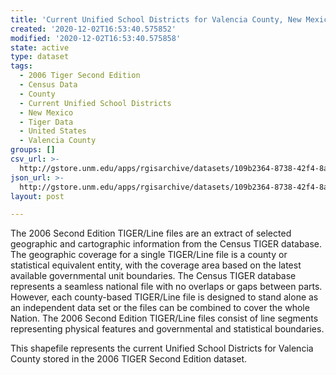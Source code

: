 ```yaml
---
title: 'Current Unified School Districts for Valencia County, New Mexico, 2006se TIGER'
created: '2020-12-02T16:53:40.575852'
modified: '2020-12-02T16:53:40.575858'
state: active
type: dataset
tags:
  - 2006 Tiger Second Edition
  - Census Data
  - County
  - Current Unified School Districts
  - New Mexico
  - Tiger Data
  - United States
  - Valencia County
groups: []
csv_url: >-
  http://gstore.unm.edu/apps/rgisarchive/datasets/109b2364-8738-42f4-8aa4-10c379d52f57/tgr2006se_vale_sdunicu.derived.csv
json_url: >-
  http://gstore.unm.edu/apps/rgisarchive/datasets/109b2364-8738-42f4-8aa4-10c379d52f57/tgr2006se_vale_sdunicu.derived.json
layout: post

---
```

The 2006 Second Edition TIGER/Line files are an extract of selected geographic and cartographic information from the Census TIGER database.  The geographic coverage for a single TIGER/Line file is a county or statistical equivalent entity, with the coverage area based on the latest available governmental unit boundaries. The Census TIGER database represents a seamless national file with no overlaps or gaps between parts.  However, each county-based TIGER/Line file is designed to stand alone as an independent data set or the files can be combined to cover the whole Nation.  The 2006 Second Edition  TIGER/Line files consist of line segments representing physical features and governmental and statistical boundaries.  

This shapefile represents the current Unified School Districts for Valencia County stored in the 2006 TIGER Second Edition dataset.
